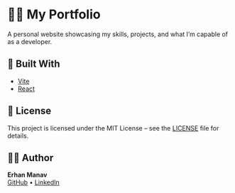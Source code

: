 # 🧑‍💻 My Portfolio

A personal website showcasing my skills, projects, and what I’m capable of as a developer.

## 🚀 Built With

- [Vite](https://vitejs.dev/)
- [React](https://reactjs.org/)

## 📝 License

This project is licensed under the MIT License – see the [LICENSE](/LICENSE) file for details.

## 🙋‍♂️ Author

**Erhan Manav**  
[GitHub](https://github.com/Erhan99) • [LinkedIn](https://www.linkedin.com/in/erhan-manav-a0257a254/)
